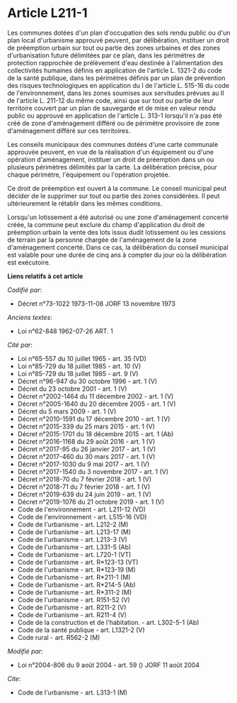 # Article L211-1

Les communes dotées d'un plan d'occupation des sols rendu public ou d'un plan local d'urbanisme approuvé peuvent, par
délibération, instituer un droit de préemption urbain sur tout ou partie des zones urbaines et des zones d'urbanisation
future délimitées par ce plan, dans les périmètres de protection rapprochée de prélèvement d'eau destinée à l'alimentation
des collectivités humaines définis en application de l'article L. 1321-2 du code de la santé publique, dans les périmètres
définis par un plan de prévention des risques technologiques en application du I de l'article L. 515-16 du code de
l'environnement, dans les zones soumises aux servitudes prévues au II de l'article L. 211-12 du même code, ainsi que sur tout
ou partie de leur territoire couvert par un plan de sauvegarde et de mise en valeur rendu public ou approuvé en application
de l'article L. 313-1 lorsqu'il n'a pas été créé de zone d'aménagement différé ou de périmètre provisoire de zone
d'aménagement différé sur ces territoires.

Les conseils municipaux des communes dotées d'une carte communale approuvée peuvent, en vue de la réalisation d'un équipement
ou d'une opération d'aménagement, instituer un droit de préemption dans un ou plusieurs périmètres délimités par la carte. La
délibération précise, pour chaque périmètre, l'équipement ou l'opération projetée.

Ce droit de préemption est ouvert à la commune. Le conseil municipal peut décider de le supprimer sur tout ou partie des
zones considérées. Il peut ultérieurement le rétablir dans les mêmes conditions.

Lorsqu'un lotissement a été autorisé ou une zone d'aménagement concerté créée, la commune peut exclure du champ d'application
du droit de préemption urbain la vente des lots issus dudit lotissement ou les cessions de terrain par la personne chargée de
l'aménagement de la zone d'aménagement concerté. Dans ce cas, la délibération du conseil municipal est valable pour une durée
de cinq ans à compter du jour où la délibération est exécutoire.

**Liens relatifs à cet article**

_Codifié par_:

  - Décret n°73-1022 1973-11-08 JORF 13 novembre 1973

_Anciens textes_:

  - Loi n°62-848 1962-07-26 ART. 1

_Cité par_:

  - Loi n°65-557 du 10 juillet 1965 - art. 35 (VD)
  - Loi n°85-729 du 18 juillet 1985 - art. 10 (V)
  - Loi n°85-729 du 18 juillet 1985 - art. 9 (V)
  - Décret n°96-947 du 30 octobre 1996 - art. 1 (V)
  - Décret du 23 octobre 2001 - art. 1 (V)
  - Décret n°2002-1464 du 11 décembre 2002 - art. 1 (V)
  - Décret n°2005-1640 du 20 décembre 2005 - art. 1 (V)
  - Décret du 5 mars 2009 - art. 1 (V)
  - Décret n°2010-1591 du 17 décembre 2010 - art. 1 (V)
  - Décret n°2015-339 du 25 mars 2015 - art. 1 (V)
  - Décret n°2015-1701 du 18 décembre 2015 - art. 1 (Ab)
  - Décret n°2016-1168 du 29 août 2016 - art. 1 (V)
  - Décret n°2017-95 du 26 janvier 2017 - art. 1 (V)
  - Décret n°2017-460 du 30 mars 2017 - art. 1 (V)
  - Décret n°2017-1030 du 9 mai 2017 - art. 1 (V)
  - Décret n°2017-1540 du 3 novembre 2017 - art. 1 (V)
  - Décret n°2018-70 du 7 février 2018 - art. 1 (V)
  - Décret n°2018-71 du 7 février 2018 - art. 1 (V)
  - Décret n°2019-639 du 24 juin 2019 - art. 1 (V)
  - Décret n°2019-1076 du 21 octobre 2019 - art. 1 (V)
  - Code de l'environnement - art. L211-12 (VD)
  - Code de l'environnement - art. L515-16 (VD)
  - Code de l'urbanisme - art. L212-2 (M)
  - Code de l'urbanisme - art. L213-17 (M)
  - Code de l'urbanisme - art. L213-3 (V)
  - Code de l'urbanisme - art. L331-5 (Ab)
  - Code de l'urbanisme - art. L720-1 (VT)
  - Code de l'urbanisme - art. R*123-13 (VT)
  - Code de l'urbanisme - art. R*123-19 (M)
  - Code de l'urbanisme - art. R*211-1 (M)
  - Code de l'urbanisme - art. R*214-5 (Ab)
  - Code de l'urbanisme - art. R*311-2 (M)
  - Code de l'urbanisme - art. R151-52 (V)
  - Code de l'urbanisme - art. R211-2 (V)
  - Code de l'urbanisme - art. R211-4 (V)
  - Code de la construction et de l'habitation. - art. L302-5-1 (Ab)
  - Code de la santé publique - art. L1321-2 (V)
  - Code rural - art. R562-2 (M)

_Modifié par_:

  - Loi n°2004-806 du 9 août 2004 - art. 59 () JORF 11 août 2004

_Cite_:

  - Code de l'urbanisme - art. L313-1 (M)
